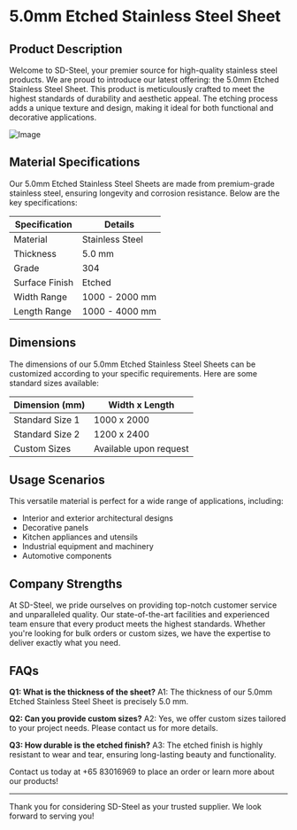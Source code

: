 # 5.0mm Etched Stainless Steel Sheet

## Product Description

Welcome to SD-Steel, your premier source for high-quality stainless steel products. We are proud to introduce our latest offering: the 5.0mm Etched Stainless Steel Sheet. This product is meticulously crafted to meet the highest standards of durability and aesthetic appeal. The etching process adds a unique texture and design, making it ideal for both functional and decorative applications.

![Image](https://github.com/user-attachments/assets/2567258e-e124-4816-932d-1809bd27ef0b)

## Material Specifications

Our 5.0mm Etched Stainless Steel Sheets are made from premium-grade stainless steel, ensuring longevity and corrosion resistance. Below are the key specifications:

| Specification | Details          |
|---------------|------------------|
| Material      | Stainless Steel  |
| Thickness     | 5.0 mm           |
| Grade         | 304              |
| Surface Finish| Etched           |
| Width Range   | 1000 - 2000 mm   |
| Length Range  | 1000 - 4000 mm   |

## Dimensions

The dimensions of our 5.0mm Etched Stainless Steel Sheets can be customized according to your specific requirements. Here are some standard sizes available:

| Dimension (mm) | Width x Length |
|----------------|----------------|
| Standard Size 1| 1000 x 2000    |
| Standard Size 2| 1200 x 2400    |
| Custom Sizes   | Available upon request |

## Usage Scenarios

This versatile material is perfect for a wide range of applications, including:
- Interior and exterior architectural designs
- Decorative panels
- Kitchen appliances and utensils
- Industrial equipment and machinery
- Automotive components

## Company Strengths

At SD-Steel, we pride ourselves on providing top-notch customer service and unparalleled quality. Our state-of-the-art facilities and experienced team ensure that every product meets the highest standards. Whether you're looking for bulk orders or custom sizes, we have the expertise to deliver exactly what you need.

## FAQs

**Q1: What is the thickness of the sheet?**
A1: The thickness of our 5.0mm Etched Stainless Steel Sheet is precisely 5.0 mm.

**Q2: Can you provide custom sizes?**
A2: Yes, we offer custom sizes tailored to your project needs. Please contact us for more details.

**Q3: How durable is the etched finish?**
A3: The etched finish is highly resistant to wear and tear, ensuring long-lasting beauty and functionality.

Contact us today at +65 83016969 to place an order or learn more about our products!

---

Thank you for considering SD-Steel as your trusted supplier. We look forward to serving you!